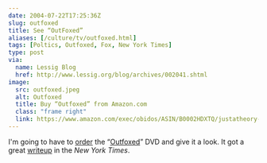 ```yaml
--- 
date: 2004-07-22T17:25:36Z
slug: outfoxed
title: See “OutFoxed”
aliases: [/culture/tv/outfoxed.html]
tags: [Poltics, Outfoxed, Fox, New York Times]
type: post
via:
  name: Lessig Blog
  href: http://www.lessig.org/blog/archives/002041.shtml
image:
  src: outfoxed.jpeg
  alt: Outfoxed
  title: Buy “Outfoxed” from Amazon.com
  class: "frame right"
  link: https://www.amazon.com/exec/obidos/ASIN/B0002HDXTQ/justatheory-20
---
```


I'm going to have to [order] the “[Outfoxed]” DVD and give it a look. It got a
great [writeup] in the *New York Times*.

  [order]: https://www.amazon.com/exec/obidos/ASIN/B0002HDXTQ/justatheory-20
    "Buy “Outfoxed” from Amazon.com"
  [Outfoxed]: http:/outfoxed.org/ "Outfoxed Website"
  [writeup]: http://www.nytimes.com/2004/07/20/movies/20OUTF.html?ex=1247976000;en=9f285ca5c831ad9f;ei=5090;partner=rssuserland
  [Lessig Blog]: http://www.lessig.org/blog/archives/002041.shtml
    "Lawrence Lessig's Blog"
